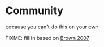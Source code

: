 # Community

<div class="tagline" markdown="1">

because you can't do this on your own

</div>

FIXME: fill in based on [Brown 2007](b:Brown2007)